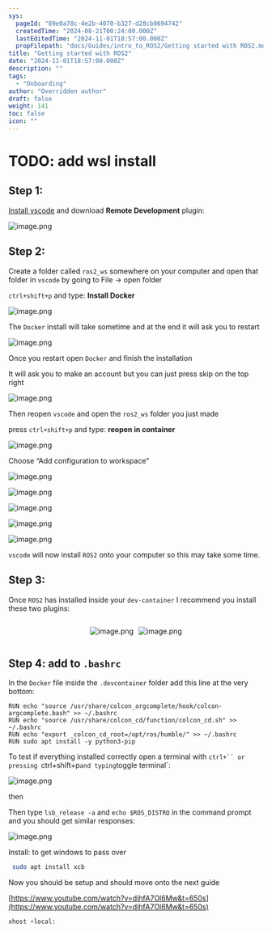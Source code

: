 ```yaml
---
sys:
  pageId: "89e0a78c-4e2b-4070-b327-d28cb0694742"
  createdTime: "2024-08-21T00:24:00.000Z"
  lastEditedTime: "2024-11-01T18:57:00.000Z"
  propFilepath: "docs/Guides/intro_to_ROS2/Getting started with ROS2.md"
title: "Getting started with ROS2"
date: "2024-11-01T18:57:00.000Z"
description: ""
tags:
  - "Onboarding"
author: "Overridden author"
draft: false
weight: 141
toc: false
icon: ""
---
```


# TODO: add wsl install

## Step 1:

[Install vscode](https://code.visualstudio.com/download) and download **Remote Development** plugin:

![image.png](https://prod-files-secure.s3.us-west-2.amazonaws.com/d518164a-d88e-44d1-a4ee-3adb3bd8bce0/efb52993-1881-4a40-b95e-6f020334f022/image.png?X-Amz-Algorithm=AWS4-HMAC-SHA256&X-Amz-Content-Sha256=UNSIGNED-PAYLOAD&X-Amz-Credential=ASIAZI2LB466UMQLUAOX%2F20250322%2Fus-west-2%2Fs3%2Faws4_request&X-Amz-Date=20250322T032124Z&X-Amz-Expires=3600&X-Amz-Security-Token=IQoJb3JpZ2luX2VjEFoaCXVzLXdlc3QtMiJHMEUCIBsapYucIJeKCQockqoLKYd%2FS1N9OOmhuJ26Y%2Bqm5uQWAiEAqIKrCYwk1CApElaKkgU3qnXxxk2BmTQbeBVuHhAhWCsqiAQIs%2F%2F%2F%2F%2F%2F%2F%2F%2F%2F%2FARAAGgw2Mzc0MjMxODM4MDUiDHB5GEcZcn%2F6Q3Vb%2ByrcA49sv%2FSgCh%2B2Wtf%2FTTA7TzgEfUSF9%2BwPds6LYBlyE24Ddfe4Q1%2FV3qJeBLOq%2FeGYnb0V7IwCk8WCsHyYwb5i0I7Qys%2Bu1wUp1xPFhSNnufx%2FZn%2FpO9qx4QJ5Xo52O60n%2Fl96FCuTdQnugb%2FmeZCaqCMkROLdYiMKmlWtnfSAQVm9tRnY6fnsIfqgrZIgcQPCfMyxs1MR58asHUTsJhFhmocDrIOBKzAN%2FPDgBW05WACMLgBvzj7EMtsA8Mvrb61L1CfILvnjWEZDoAvoccX13dMXrD74GMKFU01cvcEBYl53xUE6PJv60A8IcoQ7%2F72s4%2BdVgZZp5nFmnwK2G7zSLFxY1h5Q0R%2FwJZ8akqyHYxnFiXmzzrnKZ8hS9lNS%2FGZE6ROYe5ZlSbSDJuP9L8iLtiZMM%2B4vflQaRJ8m7FLlFb%2Bai5nBYS1mhMj%2B1b3SVekDNMunjAFX4UINRr%2Ftx%2BBUWpQRVEG8HxWdyMuDfaEIoPzJQqGNJkkRb0c5qXEQKaYc9WOpbFO%2Bd%2FXs4es9%2F4kFlF220uvHe50Azz80HZSIgowamaPIEW4LF%2B1aDJEawm7ZPnNCROsfoPWvZ%2Flbuwda3UKi1ucjzJs0g7ZjsnS5B2GbG1D8VL2eQrVR%2B8aaMK27%2BL4GOqUBU8Bml3Jp%2Fw%2FuTB%2BzcOcl3b%2BJnRE4GuKpoGis2tAhNiSnZjDG%2BMRwoXObNEujUPENTYVsRHM5doF5tUC5eV5OoPD8zbRBg%2FkhZrlCVHPPNYpHq49%2FRfWLfjpkIw8ZsCnlejROy51WZGEN2TVpTIx4rq03M4PoWgh5u8mpKz%2BvyTNZRYRC%2BYK1IJnjRNlCduPsZ9AUGoaNWJy7SPf7KNVn9RJyp63S&X-Amz-Signature=ced9e3fc0069ff23c019547723e09ef42f21b3192620ec475c1ec821479ce289&X-Amz-SignedHeaders=host&x-id=GetObject)

## Step 2:

Create a folder called `ros2_ws` somewhere on your computer and open that folder in `vscode` by going to File → open folder 

`ctrl+shift+p` and type: **Install Docker**

![image.png](https://prod-files-secure.s3.us-west-2.amazonaws.com/d518164a-d88e-44d1-a4ee-3adb3bd8bce0/2269dc0e-1cd5-47ff-bceb-c04ad9b2eab0/image.png?X-Amz-Algorithm=AWS4-HMAC-SHA256&X-Amz-Content-Sha256=UNSIGNED-PAYLOAD&X-Amz-Credential=ASIAZI2LB466UMQLUAOX%2F20250322%2Fus-west-2%2Fs3%2Faws4_request&X-Amz-Date=20250322T032124Z&X-Amz-Expires=3600&X-Amz-Security-Token=IQoJb3JpZ2luX2VjEFoaCXVzLXdlc3QtMiJHMEUCIBsapYucIJeKCQockqoLKYd%2FS1N9OOmhuJ26Y%2Bqm5uQWAiEAqIKrCYwk1CApElaKkgU3qnXxxk2BmTQbeBVuHhAhWCsqiAQIs%2F%2F%2F%2F%2F%2F%2F%2F%2F%2F%2FARAAGgw2Mzc0MjMxODM4MDUiDHB5GEcZcn%2F6Q3Vb%2ByrcA49sv%2FSgCh%2B2Wtf%2FTTA7TzgEfUSF9%2BwPds6LYBlyE24Ddfe4Q1%2FV3qJeBLOq%2FeGYnb0V7IwCk8WCsHyYwb5i0I7Qys%2Bu1wUp1xPFhSNnufx%2FZn%2FpO9qx4QJ5Xo52O60n%2Fl96FCuTdQnugb%2FmeZCaqCMkROLdYiMKmlWtnfSAQVm9tRnY6fnsIfqgrZIgcQPCfMyxs1MR58asHUTsJhFhmocDrIOBKzAN%2FPDgBW05WACMLgBvzj7EMtsA8Mvrb61L1CfILvnjWEZDoAvoccX13dMXrD74GMKFU01cvcEBYl53xUE6PJv60A8IcoQ7%2F72s4%2BdVgZZp5nFmnwK2G7zSLFxY1h5Q0R%2FwJZ8akqyHYxnFiXmzzrnKZ8hS9lNS%2FGZE6ROYe5ZlSbSDJuP9L8iLtiZMM%2B4vflQaRJ8m7FLlFb%2Bai5nBYS1mhMj%2B1b3SVekDNMunjAFX4UINRr%2Ftx%2BBUWpQRVEG8HxWdyMuDfaEIoPzJQqGNJkkRb0c5qXEQKaYc9WOpbFO%2Bd%2FXs4es9%2F4kFlF220uvHe50Azz80HZSIgowamaPIEW4LF%2B1aDJEawm7ZPnNCROsfoPWvZ%2Flbuwda3UKi1ucjzJs0g7ZjsnS5B2GbG1D8VL2eQrVR%2B8aaMK27%2BL4GOqUBU8Bml3Jp%2Fw%2FuTB%2BzcOcl3b%2BJnRE4GuKpoGis2tAhNiSnZjDG%2BMRwoXObNEujUPENTYVsRHM5doF5tUC5eV5OoPD8zbRBg%2FkhZrlCVHPPNYpHq49%2FRfWLfjpkIw8ZsCnlejROy51WZGEN2TVpTIx4rq03M4PoWgh5u8mpKz%2BvyTNZRYRC%2BYK1IJnjRNlCduPsZ9AUGoaNWJy7SPf7KNVn9RJyp63S&X-Amz-Signature=f34e5bd3775e8e3a5c8a4d15c9e4dbb3dea6783c74847d855bd9f4a8d10bbd86&X-Amz-SignedHeaders=host&x-id=GetObject)

The `Docker` install will take sometime and at the end it will ask you to restart

![image.png](https://prod-files-secure.s3.us-west-2.amazonaws.com/d518164a-d88e-44d1-a4ee-3adb3bd8bce0/ed233f78-be33-4b1f-b89c-9c346c0e961e/image.png?X-Amz-Algorithm=AWS4-HMAC-SHA256&X-Amz-Content-Sha256=UNSIGNED-PAYLOAD&X-Amz-Credential=ASIAZI2LB466UMQLUAOX%2F20250322%2Fus-west-2%2Fs3%2Faws4_request&X-Amz-Date=20250322T032124Z&X-Amz-Expires=3600&X-Amz-Security-Token=IQoJb3JpZ2luX2VjEFoaCXVzLXdlc3QtMiJHMEUCIBsapYucIJeKCQockqoLKYd%2FS1N9OOmhuJ26Y%2Bqm5uQWAiEAqIKrCYwk1CApElaKkgU3qnXxxk2BmTQbeBVuHhAhWCsqiAQIs%2F%2F%2F%2F%2F%2F%2F%2F%2F%2F%2FARAAGgw2Mzc0MjMxODM4MDUiDHB5GEcZcn%2F6Q3Vb%2ByrcA49sv%2FSgCh%2B2Wtf%2FTTA7TzgEfUSF9%2BwPds6LYBlyE24Ddfe4Q1%2FV3qJeBLOq%2FeGYnb0V7IwCk8WCsHyYwb5i0I7Qys%2Bu1wUp1xPFhSNnufx%2FZn%2FpO9qx4QJ5Xo52O60n%2Fl96FCuTdQnugb%2FmeZCaqCMkROLdYiMKmlWtnfSAQVm9tRnY6fnsIfqgrZIgcQPCfMyxs1MR58asHUTsJhFhmocDrIOBKzAN%2FPDgBW05WACMLgBvzj7EMtsA8Mvrb61L1CfILvnjWEZDoAvoccX13dMXrD74GMKFU01cvcEBYl53xUE6PJv60A8IcoQ7%2F72s4%2BdVgZZp5nFmnwK2G7zSLFxY1h5Q0R%2FwJZ8akqyHYxnFiXmzzrnKZ8hS9lNS%2FGZE6ROYe5ZlSbSDJuP9L8iLtiZMM%2B4vflQaRJ8m7FLlFb%2Bai5nBYS1mhMj%2B1b3SVekDNMunjAFX4UINRr%2Ftx%2BBUWpQRVEG8HxWdyMuDfaEIoPzJQqGNJkkRb0c5qXEQKaYc9WOpbFO%2Bd%2FXs4es9%2F4kFlF220uvHe50Azz80HZSIgowamaPIEW4LF%2B1aDJEawm7ZPnNCROsfoPWvZ%2Flbuwda3UKi1ucjzJs0g7ZjsnS5B2GbG1D8VL2eQrVR%2B8aaMK27%2BL4GOqUBU8Bml3Jp%2Fw%2FuTB%2BzcOcl3b%2BJnRE4GuKpoGis2tAhNiSnZjDG%2BMRwoXObNEujUPENTYVsRHM5doF5tUC5eV5OoPD8zbRBg%2FkhZrlCVHPPNYpHq49%2FRfWLfjpkIw8ZsCnlejROy51WZGEN2TVpTIx4rq03M4PoWgh5u8mpKz%2BvyTNZRYRC%2BYK1IJnjRNlCduPsZ9AUGoaNWJy7SPf7KNVn9RJyp63S&X-Amz-Signature=4cae4c95921647de6141051a91b1ef378b428ce2d83b53af8b8e49e4f8fc358b&X-Amz-SignedHeaders=host&x-id=GetObject)

Once you restart open `Docker` and finish the installation

It will ask you to make an account but you can just press skip on the top right

![image.png](https://prod-files-secure.s3.us-west-2.amazonaws.com/d518164a-d88e-44d1-a4ee-3adb3bd8bce0/21010ad9-1659-4fd9-9f59-9932a09b2a3d/image.png?X-Amz-Algorithm=AWS4-HMAC-SHA256&X-Amz-Content-Sha256=UNSIGNED-PAYLOAD&X-Amz-Credential=ASIAZI2LB466UMQLUAOX%2F20250322%2Fus-west-2%2Fs3%2Faws4_request&X-Amz-Date=20250322T032124Z&X-Amz-Expires=3600&X-Amz-Security-Token=IQoJb3JpZ2luX2VjEFoaCXVzLXdlc3QtMiJHMEUCIBsapYucIJeKCQockqoLKYd%2FS1N9OOmhuJ26Y%2Bqm5uQWAiEAqIKrCYwk1CApElaKkgU3qnXxxk2BmTQbeBVuHhAhWCsqiAQIs%2F%2F%2F%2F%2F%2F%2F%2F%2F%2F%2FARAAGgw2Mzc0MjMxODM4MDUiDHB5GEcZcn%2F6Q3Vb%2ByrcA49sv%2FSgCh%2B2Wtf%2FTTA7TzgEfUSF9%2BwPds6LYBlyE24Ddfe4Q1%2FV3qJeBLOq%2FeGYnb0V7IwCk8WCsHyYwb5i0I7Qys%2Bu1wUp1xPFhSNnufx%2FZn%2FpO9qx4QJ5Xo52O60n%2Fl96FCuTdQnugb%2FmeZCaqCMkROLdYiMKmlWtnfSAQVm9tRnY6fnsIfqgrZIgcQPCfMyxs1MR58asHUTsJhFhmocDrIOBKzAN%2FPDgBW05WACMLgBvzj7EMtsA8Mvrb61L1CfILvnjWEZDoAvoccX13dMXrD74GMKFU01cvcEBYl53xUE6PJv60A8IcoQ7%2F72s4%2BdVgZZp5nFmnwK2G7zSLFxY1h5Q0R%2FwJZ8akqyHYxnFiXmzzrnKZ8hS9lNS%2FGZE6ROYe5ZlSbSDJuP9L8iLtiZMM%2B4vflQaRJ8m7FLlFb%2Bai5nBYS1mhMj%2B1b3SVekDNMunjAFX4UINRr%2Ftx%2BBUWpQRVEG8HxWdyMuDfaEIoPzJQqGNJkkRb0c5qXEQKaYc9WOpbFO%2Bd%2FXs4es9%2F4kFlF220uvHe50Azz80HZSIgowamaPIEW4LF%2B1aDJEawm7ZPnNCROsfoPWvZ%2Flbuwda3UKi1ucjzJs0g7ZjsnS5B2GbG1D8VL2eQrVR%2B8aaMK27%2BL4GOqUBU8Bml3Jp%2Fw%2FuTB%2BzcOcl3b%2BJnRE4GuKpoGis2tAhNiSnZjDG%2BMRwoXObNEujUPENTYVsRHM5doF5tUC5eV5OoPD8zbRBg%2FkhZrlCVHPPNYpHq49%2FRfWLfjpkIw8ZsCnlejROy51WZGEN2TVpTIx4rq03M4PoWgh5u8mpKz%2BvyTNZRYRC%2BYK1IJnjRNlCduPsZ9AUGoaNWJy7SPf7KNVn9RJyp63S&X-Amz-Signature=953f71d763489659505ad5c69b918fbe0d8d9344c8ee03fcde3c1197f843a45a&X-Amz-SignedHeaders=host&x-id=GetObject)

Then reopen `vscode` and open the `ros2_ws` folder you just made

press `ctrl+shift+p` and type: **reopen in container**

![image.png](https://prod-files-secure.s3.us-west-2.amazonaws.com/d518164a-d88e-44d1-a4ee-3adb3bd8bce0/4e93b8c2-41ad-488c-8095-c74205196118/image.png?X-Amz-Algorithm=AWS4-HMAC-SHA256&X-Amz-Content-Sha256=UNSIGNED-PAYLOAD&X-Amz-Credential=ASIAZI2LB466UMQLUAOX%2F20250322%2Fus-west-2%2Fs3%2Faws4_request&X-Amz-Date=20250322T032124Z&X-Amz-Expires=3600&X-Amz-Security-Token=IQoJb3JpZ2luX2VjEFoaCXVzLXdlc3QtMiJHMEUCIBsapYucIJeKCQockqoLKYd%2FS1N9OOmhuJ26Y%2Bqm5uQWAiEAqIKrCYwk1CApElaKkgU3qnXxxk2BmTQbeBVuHhAhWCsqiAQIs%2F%2F%2F%2F%2F%2F%2F%2F%2F%2F%2FARAAGgw2Mzc0MjMxODM4MDUiDHB5GEcZcn%2F6Q3Vb%2ByrcA49sv%2FSgCh%2B2Wtf%2FTTA7TzgEfUSF9%2BwPds6LYBlyE24Ddfe4Q1%2FV3qJeBLOq%2FeGYnb0V7IwCk8WCsHyYwb5i0I7Qys%2Bu1wUp1xPFhSNnufx%2FZn%2FpO9qx4QJ5Xo52O60n%2Fl96FCuTdQnugb%2FmeZCaqCMkROLdYiMKmlWtnfSAQVm9tRnY6fnsIfqgrZIgcQPCfMyxs1MR58asHUTsJhFhmocDrIOBKzAN%2FPDgBW05WACMLgBvzj7EMtsA8Mvrb61L1CfILvnjWEZDoAvoccX13dMXrD74GMKFU01cvcEBYl53xUE6PJv60A8IcoQ7%2F72s4%2BdVgZZp5nFmnwK2G7zSLFxY1h5Q0R%2FwJZ8akqyHYxnFiXmzzrnKZ8hS9lNS%2FGZE6ROYe5ZlSbSDJuP9L8iLtiZMM%2B4vflQaRJ8m7FLlFb%2Bai5nBYS1mhMj%2B1b3SVekDNMunjAFX4UINRr%2Ftx%2BBUWpQRVEG8HxWdyMuDfaEIoPzJQqGNJkkRb0c5qXEQKaYc9WOpbFO%2Bd%2FXs4es9%2F4kFlF220uvHe50Azz80HZSIgowamaPIEW4LF%2B1aDJEawm7ZPnNCROsfoPWvZ%2Flbuwda3UKi1ucjzJs0g7ZjsnS5B2GbG1D8VL2eQrVR%2B8aaMK27%2BL4GOqUBU8Bml3Jp%2Fw%2FuTB%2BzcOcl3b%2BJnRE4GuKpoGis2tAhNiSnZjDG%2BMRwoXObNEujUPENTYVsRHM5doF5tUC5eV5OoPD8zbRBg%2FkhZrlCVHPPNYpHq49%2FRfWLfjpkIw8ZsCnlejROy51WZGEN2TVpTIx4rq03M4PoWgh5u8mpKz%2BvyTNZRYRC%2BYK1IJnjRNlCduPsZ9AUGoaNWJy7SPf7KNVn9RJyp63S&X-Amz-Signature=a514edb74c376abece03cf60838e7f15064d9e70c0ae6caaf0b0dc3596092a2a&X-Amz-SignedHeaders=host&x-id=GetObject)

Choose “Add configuration to workspace”

![image.png](https://prod-files-secure.s3.us-west-2.amazonaws.com/d518164a-d88e-44d1-a4ee-3adb3bd8bce0/9560b282-5060-4989-ba37-97e7b2c22476/image.png?X-Amz-Algorithm=AWS4-HMAC-SHA256&X-Amz-Content-Sha256=UNSIGNED-PAYLOAD&X-Amz-Credential=ASIAZI2LB466UMQLUAOX%2F20250322%2Fus-west-2%2Fs3%2Faws4_request&X-Amz-Date=20250322T032124Z&X-Amz-Expires=3600&X-Amz-Security-Token=IQoJb3JpZ2luX2VjEFoaCXVzLXdlc3QtMiJHMEUCIBsapYucIJeKCQockqoLKYd%2FS1N9OOmhuJ26Y%2Bqm5uQWAiEAqIKrCYwk1CApElaKkgU3qnXxxk2BmTQbeBVuHhAhWCsqiAQIs%2F%2F%2F%2F%2F%2F%2F%2F%2F%2F%2FARAAGgw2Mzc0MjMxODM4MDUiDHB5GEcZcn%2F6Q3Vb%2ByrcA49sv%2FSgCh%2B2Wtf%2FTTA7TzgEfUSF9%2BwPds6LYBlyE24Ddfe4Q1%2FV3qJeBLOq%2FeGYnb0V7IwCk8WCsHyYwb5i0I7Qys%2Bu1wUp1xPFhSNnufx%2FZn%2FpO9qx4QJ5Xo52O60n%2Fl96FCuTdQnugb%2FmeZCaqCMkROLdYiMKmlWtnfSAQVm9tRnY6fnsIfqgrZIgcQPCfMyxs1MR58asHUTsJhFhmocDrIOBKzAN%2FPDgBW05WACMLgBvzj7EMtsA8Mvrb61L1CfILvnjWEZDoAvoccX13dMXrD74GMKFU01cvcEBYl53xUE6PJv60A8IcoQ7%2F72s4%2BdVgZZp5nFmnwK2G7zSLFxY1h5Q0R%2FwJZ8akqyHYxnFiXmzzrnKZ8hS9lNS%2FGZE6ROYe5ZlSbSDJuP9L8iLtiZMM%2B4vflQaRJ8m7FLlFb%2Bai5nBYS1mhMj%2B1b3SVekDNMunjAFX4UINRr%2Ftx%2BBUWpQRVEG8HxWdyMuDfaEIoPzJQqGNJkkRb0c5qXEQKaYc9WOpbFO%2Bd%2FXs4es9%2F4kFlF220uvHe50Azz80HZSIgowamaPIEW4LF%2B1aDJEawm7ZPnNCROsfoPWvZ%2Flbuwda3UKi1ucjzJs0g7ZjsnS5B2GbG1D8VL2eQrVR%2B8aaMK27%2BL4GOqUBU8Bml3Jp%2Fw%2FuTB%2BzcOcl3b%2BJnRE4GuKpoGis2tAhNiSnZjDG%2BMRwoXObNEujUPENTYVsRHM5doF5tUC5eV5OoPD8zbRBg%2FkhZrlCVHPPNYpHq49%2FRfWLfjpkIw8ZsCnlejROy51WZGEN2TVpTIx4rq03M4PoWgh5u8mpKz%2BvyTNZRYRC%2BYK1IJnjRNlCduPsZ9AUGoaNWJy7SPf7KNVn9RJyp63S&X-Amz-Signature=fac519b2b8eb92fed16929d5522d1700a164265cbeff22d269d119647c3762c2&X-Amz-SignedHeaders=host&x-id=GetObject)

![image.png](https://prod-files-secure.s3.us-west-2.amazonaws.com/d518164a-d88e-44d1-a4ee-3adb3bd8bce0/2ee63f81-886b-48e8-a553-dc6e5eac99e4/image.png?X-Amz-Algorithm=AWS4-HMAC-SHA256&X-Amz-Content-Sha256=UNSIGNED-PAYLOAD&X-Amz-Credential=ASIAZI2LB466UMQLUAOX%2F20250322%2Fus-west-2%2Fs3%2Faws4_request&X-Amz-Date=20250322T032124Z&X-Amz-Expires=3600&X-Amz-Security-Token=IQoJb3JpZ2luX2VjEFoaCXVzLXdlc3QtMiJHMEUCIBsapYucIJeKCQockqoLKYd%2FS1N9OOmhuJ26Y%2Bqm5uQWAiEAqIKrCYwk1CApElaKkgU3qnXxxk2BmTQbeBVuHhAhWCsqiAQIs%2F%2F%2F%2F%2F%2F%2F%2F%2F%2F%2FARAAGgw2Mzc0MjMxODM4MDUiDHB5GEcZcn%2F6Q3Vb%2ByrcA49sv%2FSgCh%2B2Wtf%2FTTA7TzgEfUSF9%2BwPds6LYBlyE24Ddfe4Q1%2FV3qJeBLOq%2FeGYnb0V7IwCk8WCsHyYwb5i0I7Qys%2Bu1wUp1xPFhSNnufx%2FZn%2FpO9qx4QJ5Xo52O60n%2Fl96FCuTdQnugb%2FmeZCaqCMkROLdYiMKmlWtnfSAQVm9tRnY6fnsIfqgrZIgcQPCfMyxs1MR58asHUTsJhFhmocDrIOBKzAN%2FPDgBW05WACMLgBvzj7EMtsA8Mvrb61L1CfILvnjWEZDoAvoccX13dMXrD74GMKFU01cvcEBYl53xUE6PJv60A8IcoQ7%2F72s4%2BdVgZZp5nFmnwK2G7zSLFxY1h5Q0R%2FwJZ8akqyHYxnFiXmzzrnKZ8hS9lNS%2FGZE6ROYe5ZlSbSDJuP9L8iLtiZMM%2B4vflQaRJ8m7FLlFb%2Bai5nBYS1mhMj%2B1b3SVekDNMunjAFX4UINRr%2Ftx%2BBUWpQRVEG8HxWdyMuDfaEIoPzJQqGNJkkRb0c5qXEQKaYc9WOpbFO%2Bd%2FXs4es9%2F4kFlF220uvHe50Azz80HZSIgowamaPIEW4LF%2B1aDJEawm7ZPnNCROsfoPWvZ%2Flbuwda3UKi1ucjzJs0g7ZjsnS5B2GbG1D8VL2eQrVR%2B8aaMK27%2BL4GOqUBU8Bml3Jp%2Fw%2FuTB%2BzcOcl3b%2BJnRE4GuKpoGis2tAhNiSnZjDG%2BMRwoXObNEujUPENTYVsRHM5doF5tUC5eV5OoPD8zbRBg%2FkhZrlCVHPPNYpHq49%2FRfWLfjpkIw8ZsCnlejROy51WZGEN2TVpTIx4rq03M4PoWgh5u8mpKz%2BvyTNZRYRC%2BYK1IJnjRNlCduPsZ9AUGoaNWJy7SPf7KNVn9RJyp63S&X-Amz-Signature=316d081ccd0effed9ff39a8afc91c3f74eaf90c09f50d3ca30c842ac7ac83d70&X-Amz-SignedHeaders=host&x-id=GetObject)

![image.png](https://prod-files-secure.s3.us-west-2.amazonaws.com/d518164a-d88e-44d1-a4ee-3adb3bd8bce0/ae1580b2-b048-407e-aed9-b584224a7a04/image.png?X-Amz-Algorithm=AWS4-HMAC-SHA256&X-Amz-Content-Sha256=UNSIGNED-PAYLOAD&X-Amz-Credential=ASIAZI2LB466UMQLUAOX%2F20250322%2Fus-west-2%2Fs3%2Faws4_request&X-Amz-Date=20250322T032124Z&X-Amz-Expires=3600&X-Amz-Security-Token=IQoJb3JpZ2luX2VjEFoaCXVzLXdlc3QtMiJHMEUCIBsapYucIJeKCQockqoLKYd%2FS1N9OOmhuJ26Y%2Bqm5uQWAiEAqIKrCYwk1CApElaKkgU3qnXxxk2BmTQbeBVuHhAhWCsqiAQIs%2F%2F%2F%2F%2F%2F%2F%2F%2F%2F%2FARAAGgw2Mzc0MjMxODM4MDUiDHB5GEcZcn%2F6Q3Vb%2ByrcA49sv%2FSgCh%2B2Wtf%2FTTA7TzgEfUSF9%2BwPds6LYBlyE24Ddfe4Q1%2FV3qJeBLOq%2FeGYnb0V7IwCk8WCsHyYwb5i0I7Qys%2Bu1wUp1xPFhSNnufx%2FZn%2FpO9qx4QJ5Xo52O60n%2Fl96FCuTdQnugb%2FmeZCaqCMkROLdYiMKmlWtnfSAQVm9tRnY6fnsIfqgrZIgcQPCfMyxs1MR58asHUTsJhFhmocDrIOBKzAN%2FPDgBW05WACMLgBvzj7EMtsA8Mvrb61L1CfILvnjWEZDoAvoccX13dMXrD74GMKFU01cvcEBYl53xUE6PJv60A8IcoQ7%2F72s4%2BdVgZZp5nFmnwK2G7zSLFxY1h5Q0R%2FwJZ8akqyHYxnFiXmzzrnKZ8hS9lNS%2FGZE6ROYe5ZlSbSDJuP9L8iLtiZMM%2B4vflQaRJ8m7FLlFb%2Bai5nBYS1mhMj%2B1b3SVekDNMunjAFX4UINRr%2Ftx%2BBUWpQRVEG8HxWdyMuDfaEIoPzJQqGNJkkRb0c5qXEQKaYc9WOpbFO%2Bd%2FXs4es9%2F4kFlF220uvHe50Azz80HZSIgowamaPIEW4LF%2B1aDJEawm7ZPnNCROsfoPWvZ%2Flbuwda3UKi1ucjzJs0g7ZjsnS5B2GbG1D8VL2eQrVR%2B8aaMK27%2BL4GOqUBU8Bml3Jp%2Fw%2FuTB%2BzcOcl3b%2BJnRE4GuKpoGis2tAhNiSnZjDG%2BMRwoXObNEujUPENTYVsRHM5doF5tUC5eV5OoPD8zbRBg%2FkhZrlCVHPPNYpHq49%2FRfWLfjpkIw8ZsCnlejROy51WZGEN2TVpTIx4rq03M4PoWgh5u8mpKz%2BvyTNZRYRC%2BYK1IJnjRNlCduPsZ9AUGoaNWJy7SPf7KNVn9RJyp63S&X-Amz-Signature=41945b012bd59f9684b4b19e0debaac863c5d30037ad73fbedbeb7ac5b94eeab&X-Amz-SignedHeaders=host&x-id=GetObject)

![image.png](https://prod-files-secure.s3.us-west-2.amazonaws.com/d518164a-d88e-44d1-a4ee-3adb3bd8bce0/53255b28-f75e-430f-b9e3-c0ac8577e42b/image.png?X-Amz-Algorithm=AWS4-HMAC-SHA256&X-Amz-Content-Sha256=UNSIGNED-PAYLOAD&X-Amz-Credential=ASIAZI2LB466UMQLUAOX%2F20250322%2Fus-west-2%2Fs3%2Faws4_request&X-Amz-Date=20250322T032124Z&X-Amz-Expires=3600&X-Amz-Security-Token=IQoJb3JpZ2luX2VjEFoaCXVzLXdlc3QtMiJHMEUCIBsapYucIJeKCQockqoLKYd%2FS1N9OOmhuJ26Y%2Bqm5uQWAiEAqIKrCYwk1CApElaKkgU3qnXxxk2BmTQbeBVuHhAhWCsqiAQIs%2F%2F%2F%2F%2F%2F%2F%2F%2F%2F%2FARAAGgw2Mzc0MjMxODM4MDUiDHB5GEcZcn%2F6Q3Vb%2ByrcA49sv%2FSgCh%2B2Wtf%2FTTA7TzgEfUSF9%2BwPds6LYBlyE24Ddfe4Q1%2FV3qJeBLOq%2FeGYnb0V7IwCk8WCsHyYwb5i0I7Qys%2Bu1wUp1xPFhSNnufx%2FZn%2FpO9qx4QJ5Xo52O60n%2Fl96FCuTdQnugb%2FmeZCaqCMkROLdYiMKmlWtnfSAQVm9tRnY6fnsIfqgrZIgcQPCfMyxs1MR58asHUTsJhFhmocDrIOBKzAN%2FPDgBW05WACMLgBvzj7EMtsA8Mvrb61L1CfILvnjWEZDoAvoccX13dMXrD74GMKFU01cvcEBYl53xUE6PJv60A8IcoQ7%2F72s4%2BdVgZZp5nFmnwK2G7zSLFxY1h5Q0R%2FwJZ8akqyHYxnFiXmzzrnKZ8hS9lNS%2FGZE6ROYe5ZlSbSDJuP9L8iLtiZMM%2B4vflQaRJ8m7FLlFb%2Bai5nBYS1mhMj%2B1b3SVekDNMunjAFX4UINRr%2Ftx%2BBUWpQRVEG8HxWdyMuDfaEIoPzJQqGNJkkRb0c5qXEQKaYc9WOpbFO%2Bd%2FXs4es9%2F4kFlF220uvHe50Azz80HZSIgowamaPIEW4LF%2B1aDJEawm7ZPnNCROsfoPWvZ%2Flbuwda3UKi1ucjzJs0g7ZjsnS5B2GbG1D8VL2eQrVR%2B8aaMK27%2BL4GOqUBU8Bml3Jp%2Fw%2FuTB%2BzcOcl3b%2BJnRE4GuKpoGis2tAhNiSnZjDG%2BMRwoXObNEujUPENTYVsRHM5doF5tUC5eV5OoPD8zbRBg%2FkhZrlCVHPPNYpHq49%2FRfWLfjpkIw8ZsCnlejROy51WZGEN2TVpTIx4rq03M4PoWgh5u8mpKz%2BvyTNZRYRC%2BYK1IJnjRNlCduPsZ9AUGoaNWJy7SPf7KNVn9RJyp63S&X-Amz-Signature=ed834cb28f4bcfc7193918c120352c335eb8d9b406f57340ea6f4a5c78bb2ab2&X-Amz-SignedHeaders=host&x-id=GetObject)

![image.png](https://prod-files-secure.s3.us-west-2.amazonaws.com/d518164a-d88e-44d1-a4ee-3adb3bd8bce0/7c562767-5af9-4ffb-97d1-327bcdf4ee00/image.png?X-Amz-Algorithm=AWS4-HMAC-SHA256&X-Amz-Content-Sha256=UNSIGNED-PAYLOAD&X-Amz-Credential=ASIAZI2LB466UMQLUAOX%2F20250322%2Fus-west-2%2Fs3%2Faws4_request&X-Amz-Date=20250322T032124Z&X-Amz-Expires=3600&X-Amz-Security-Token=IQoJb3JpZ2luX2VjEFoaCXVzLXdlc3QtMiJHMEUCIBsapYucIJeKCQockqoLKYd%2FS1N9OOmhuJ26Y%2Bqm5uQWAiEAqIKrCYwk1CApElaKkgU3qnXxxk2BmTQbeBVuHhAhWCsqiAQIs%2F%2F%2F%2F%2F%2F%2F%2F%2F%2F%2FARAAGgw2Mzc0MjMxODM4MDUiDHB5GEcZcn%2F6Q3Vb%2ByrcA49sv%2FSgCh%2B2Wtf%2FTTA7TzgEfUSF9%2BwPds6LYBlyE24Ddfe4Q1%2FV3qJeBLOq%2FeGYnb0V7IwCk8WCsHyYwb5i0I7Qys%2Bu1wUp1xPFhSNnufx%2FZn%2FpO9qx4QJ5Xo52O60n%2Fl96FCuTdQnugb%2FmeZCaqCMkROLdYiMKmlWtnfSAQVm9tRnY6fnsIfqgrZIgcQPCfMyxs1MR58asHUTsJhFhmocDrIOBKzAN%2FPDgBW05WACMLgBvzj7EMtsA8Mvrb61L1CfILvnjWEZDoAvoccX13dMXrD74GMKFU01cvcEBYl53xUE6PJv60A8IcoQ7%2F72s4%2BdVgZZp5nFmnwK2G7zSLFxY1h5Q0R%2FwJZ8akqyHYxnFiXmzzrnKZ8hS9lNS%2FGZE6ROYe5ZlSbSDJuP9L8iLtiZMM%2B4vflQaRJ8m7FLlFb%2Bai5nBYS1mhMj%2B1b3SVekDNMunjAFX4UINRr%2Ftx%2BBUWpQRVEG8HxWdyMuDfaEIoPzJQqGNJkkRb0c5qXEQKaYc9WOpbFO%2Bd%2FXs4es9%2F4kFlF220uvHe50Azz80HZSIgowamaPIEW4LF%2B1aDJEawm7ZPnNCROsfoPWvZ%2Flbuwda3UKi1ucjzJs0g7ZjsnS5B2GbG1D8VL2eQrVR%2B8aaMK27%2BL4GOqUBU8Bml3Jp%2Fw%2FuTB%2BzcOcl3b%2BJnRE4GuKpoGis2tAhNiSnZjDG%2BMRwoXObNEujUPENTYVsRHM5doF5tUC5eV5OoPD8zbRBg%2FkhZrlCVHPPNYpHq49%2FRfWLfjpkIw8ZsCnlejROy51WZGEN2TVpTIx4rq03M4PoWgh5u8mpKz%2BvyTNZRYRC%2BYK1IJnjRNlCduPsZ9AUGoaNWJy7SPf7KNVn9RJyp63S&X-Amz-Signature=d9bf000ee7e683481433b541eaa1d3f80ebe079af6573cd5fb68cb6bc5f0d947&X-Amz-SignedHeaders=host&x-id=GetObject)

`vscode` will now install `ROS2` onto your computer so this may take some time.

## Step 3:

Once `ROS2` has installed inside your `dev-container` I recommend you install these two plugins:

<div style="display: flex;flex-direction: row; column-gap:10px; max-width: 630px;justify-content: center;">
<div>

![image.png](https://prod-files-secure.s3.us-west-2.amazonaws.com/d518164a-d88e-44d1-a4ee-3adb3bd8bce0/3fc3d550-5a54-4ba1-ba6b-faa01cdb7369/image.png?X-Amz-Algorithm=AWS4-HMAC-SHA256&X-Amz-Content-Sha256=UNSIGNED-PAYLOAD&X-Amz-Credential=ASIAZI2LB466ZEOWKGW3%2F20250322%2Fus-west-2%2Fs3%2Faws4_request&X-Amz-Date=20250322T032127Z&X-Amz-Expires=3600&X-Amz-Security-Token=IQoJb3JpZ2luX2VjEFoaCXVzLXdlc3QtMiJHMEUCIQC9gjRaw2jleGR9aaquHneZTQ1%2BF%2FcT0ep9gDT1j4Z31QIgDJ3txeP%2FrOb0Afvqdvv%2FCRJTQwwqOKu1trXd2TOZFlAqiAQIs%2F%2F%2F%2F%2F%2F%2F%2F%2F%2F%2FARAAGgw2Mzc0MjMxODM4MDUiDBD1yO41Bkk1rJcOeyrcA%2FKPKW%2FI6HapeJPyNkYcNDf3wDjqX2W8EOd3F3%2BiVEOAzEdU1qmPedFszNOL5YGdGxACs8qOHmvK1bhNlOjpxIKlAaVYskoIZak8%2F0fb7IM0sSQNrMSpxDZreVg48HJHumDQbjIrUHiZyoaji8TnCOwQDXK54NPg1qEj21CkHeGA5BaUahPJiGDnfaYUML52kLeJZbyviQ1ydXB4Hl76g1PXCwzSz8On1NN6dLs1gOZAgHmOSq2yz%2BOX1D9yMpZNNXQZ8BZAKKBXcDmOvq0slFQEwRlb77XJBlz2L7DRsKiS6mRRCn%2FtJC2uCBp60zijk3PJPLvTOUT1f95yslwl4%2BjMKCzeMR9KVyQnbyBSZgczXlxo0ueY%2FDwV2Wto0jZzrkWwFNSY8L%2BN86hqhpU1esG9AhgNzcK4vgCEf4jqlluHDsV2knOuOwnkYCq4hd%2FhWYe5guUjWphb1WxXjMoFot2gZbrecJ84gvDK8tFk%2B581oANnzPlas0UWW9n42TcCKNw1eaKoY8EHS2HOTLG7y5VAhKeJ9wdLm5qoWUfQTKu8HXwcY7CLQhLfMCFNE0IvJSc7GDGLtTHXxx94J3dwiGwWuv5U0S0I11W2kFAfsz%2Bv4k5zJmihp%2FyU4Bu0MLC7%2BL4GOqUB0%2Fy3sSBhXrdQ8FapXk59e97W5ufb9vmBJbz5YUu%2Fy3XcE%2FV3NHOGlZIpO%2FLlHor5FyHZjJ3weNkjxOOQQngdghBcfNFpaj998%2BwIGPdiUyjZPuLb5QzIWaqaiizFzGVh1AfJHPubk7BPkETkECKiGUa6KiQ7B2NtG9JQ755z8v%2FXCCiZnj2lFkrbclUKBqJ5vmDcPAFff8rr1WRukRRuFLVLAVRq&X-Amz-Signature=fc118d58bc73452fe3ed7bbf74c5c21025598b7ac7c98f814d3c732b57d50220&X-Amz-SignedHeaders=host&x-id=GetObject)

</div>
<div>

![image.png](https://prod-files-secure.s3.us-west-2.amazonaws.com/d518164a-d88e-44d1-a4ee-3adb3bd8bce0/d994cc66-13c2-4093-a5a3-f84cf4601a82/image.png?X-Amz-Algorithm=AWS4-HMAC-SHA256&X-Amz-Content-Sha256=UNSIGNED-PAYLOAD&X-Amz-Credential=ASIAZI2LB466RRLBPYRI%2F20250322%2Fus-west-2%2Fs3%2Faws4_request&X-Amz-Date=20250322T032127Z&X-Amz-Expires=3600&X-Amz-Security-Token=IQoJb3JpZ2luX2VjEFoaCXVzLXdlc3QtMiJHMEUCIFq9FGerq0QolnITk%2BOdAztSjV8eRDgMnLGmlwN2Q9CkAiEAhH0LparYofFTX37g7pnXI6EeKfWULx4q5N2sP79jvJ8qiAQIs%2F%2F%2F%2F%2F%2F%2F%2F%2F%2F%2FARAAGgw2Mzc0MjMxODM4MDUiDMvPCcIJGV0EUC3WECrcAxhsbURFMCv1Fi3Sh5xJAT2IJK2yoc6iFXwCuX5xYatBwixn%2F47nunEBqzyHVjg%2FOE31jRZk4ncrmVtihaN5fZwCBDM12XWnRRJ%2FsKzuCRi6yS5r3uoc0ALlA8o%2FCA%2BShGpG9T2PPvtJdD%2BMzNNqwl%2BlcSJO6MfnTkztc%2BBfpmXdMG1zfVU9%2F1CxgHHcS1pdkjVS1IxdphwsAZY5t7nCvpAc%2FwuuC3wQ1lKQl5HVsP0E0i2hG9vdYHnVhjs4gvzZYp2inffZvWiYRiaXhgVIdIIfvKqDbWQndjIhtGMljhX%2FrfPVF3qcgnSryhGQPx%2BfG3mRSF182JSU9HHPO8OHnAZ0EhJOfeza%2FPP98lL6gCKXbj7JPPvgj0n3AdV2PHKaZ7sayL23ufPagLZRJAD52wCWEvyapJhpxT9u7gE8HjRKDveZOtVv8pOAJreHdYI2auJTZwoO1iRSHgxwXFh2Yy5yIbi3z81toWvdxxxqvWk0p0YzCTe0L2cFDjB2%2FWpNe2KY%2BBmC3rYXU8L8smwwfuSD5TwX3ZCv17J6c0N5M0hI1jSbIEmP%2FyoeRA7PKjC%2F%2BcSoo1120mZditOLoGtWeFMGacq8iuoDrX5oV9pU4E3WwCnHxJL1fAKPTGxVMIG7%2BL4GOqUBkJJ7DRGi1Ju6Fnz0qHU8dz2fcmWR6BOxbs1RleQX5Gw3cAfijhjU3HHwxnTiSCggS5rzwydRS4g4dASctzsq85WPeosxMD%2FIdFhTOn1wWiXXciAdVrjZBB7wUWwlYoWWsfULrJ5dU%2BtjRXt1eumGrMkJRdrtCWGPKjXRQfTNsE5X%2BFczoDqF2niF9gCPBSgMMac6XvIR1ATHEzHS%2FoG1xb5CSS8C&X-Amz-Signature=f383cb29a7ef49b7439ac502b6037d5aab8a9347abe4a3ff758153eb38276933&X-Amz-SignedHeaders=host&x-id=GetObject)

</div>
</div>

## Step 4: add to `.bashrc`

In the `Docker` file inside the `.devcontainer` folder add this line at the very bottom: 

```docker
RUN echo "source /usr/share/colcon_argcomplete/hook/colcon-argcomplete.bash" >> ~/.bashrc
RUN echo "source /usr/share/colcon_cd/function/colcon_cd.sh" >> ~/.bashrc
RUN echo "export _colcon_cd_root=/opt/ros/humble/" >> ~/.bashrc
RUN sudo apt install -y python3-pip 
```

To test if everything installed correctly open a terminal with `ctrl+`` or pressing `ctrl+shift+p` and typing `toggle terminal`:

![image.png](https://prod-files-secure.s3.us-west-2.amazonaws.com/d518164a-d88e-44d1-a4ee-3adb3bd8bce0/6a4943d8-b04e-4c02-9a58-775f3384d1a5/image.png?X-Amz-Algorithm=AWS4-HMAC-SHA256&X-Amz-Content-Sha256=UNSIGNED-PAYLOAD&X-Amz-Credential=ASIAZI2LB466UMQLUAOX%2F20250322%2Fus-west-2%2Fs3%2Faws4_request&X-Amz-Date=20250322T032124Z&X-Amz-Expires=3600&X-Amz-Security-Token=IQoJb3JpZ2luX2VjEFoaCXVzLXdlc3QtMiJHMEUCIBsapYucIJeKCQockqoLKYd%2FS1N9OOmhuJ26Y%2Bqm5uQWAiEAqIKrCYwk1CApElaKkgU3qnXxxk2BmTQbeBVuHhAhWCsqiAQIs%2F%2F%2F%2F%2F%2F%2F%2F%2F%2F%2FARAAGgw2Mzc0MjMxODM4MDUiDHB5GEcZcn%2F6Q3Vb%2ByrcA49sv%2FSgCh%2B2Wtf%2FTTA7TzgEfUSF9%2BwPds6LYBlyE24Ddfe4Q1%2FV3qJeBLOq%2FeGYnb0V7IwCk8WCsHyYwb5i0I7Qys%2Bu1wUp1xPFhSNnufx%2FZn%2FpO9qx4QJ5Xo52O60n%2Fl96FCuTdQnugb%2FmeZCaqCMkROLdYiMKmlWtnfSAQVm9tRnY6fnsIfqgrZIgcQPCfMyxs1MR58asHUTsJhFhmocDrIOBKzAN%2FPDgBW05WACMLgBvzj7EMtsA8Mvrb61L1CfILvnjWEZDoAvoccX13dMXrD74GMKFU01cvcEBYl53xUE6PJv60A8IcoQ7%2F72s4%2BdVgZZp5nFmnwK2G7zSLFxY1h5Q0R%2FwJZ8akqyHYxnFiXmzzrnKZ8hS9lNS%2FGZE6ROYe5ZlSbSDJuP9L8iLtiZMM%2B4vflQaRJ8m7FLlFb%2Bai5nBYS1mhMj%2B1b3SVekDNMunjAFX4UINRr%2Ftx%2BBUWpQRVEG8HxWdyMuDfaEIoPzJQqGNJkkRb0c5qXEQKaYc9WOpbFO%2Bd%2FXs4es9%2F4kFlF220uvHe50Azz80HZSIgowamaPIEW4LF%2B1aDJEawm7ZPnNCROsfoPWvZ%2Flbuwda3UKi1ucjzJs0g7ZjsnS5B2GbG1D8VL2eQrVR%2B8aaMK27%2BL4GOqUBU8Bml3Jp%2Fw%2FuTB%2BzcOcl3b%2BJnRE4GuKpoGis2tAhNiSnZjDG%2BMRwoXObNEujUPENTYVsRHM5doF5tUC5eV5OoPD8zbRBg%2FkhZrlCVHPPNYpHq49%2FRfWLfjpkIw8ZsCnlejROy51WZGEN2TVpTIx4rq03M4PoWgh5u8mpKz%2BvyTNZRYRC%2BYK1IJnjRNlCduPsZ9AUGoaNWJy7SPf7KNVn9RJyp63S&X-Amz-Signature=e85f7bd76203c69484c6a9be640dcfd5b7c78aba505ff65a05e2fc04fd2661a1&X-Amz-SignedHeaders=host&x-id=GetObject)

then 

Then type `lsb_release -a` and `echo $ROS_DISTRO` in the command prompt and you should get similar responses:

![image.png](https://prod-files-secure.s3.us-west-2.amazonaws.com/d518164a-d88e-44d1-a4ee-3adb3bd8bce0/3e635dec-a805-4e85-8b9e-d000e5b71a4e/image.png?X-Amz-Algorithm=AWS4-HMAC-SHA256&X-Amz-Content-Sha256=UNSIGNED-PAYLOAD&X-Amz-Credential=ASIAZI2LB466UMQLUAOX%2F20250322%2Fus-west-2%2Fs3%2Faws4_request&X-Amz-Date=20250322T032124Z&X-Amz-Expires=3600&X-Amz-Security-Token=IQoJb3JpZ2luX2VjEFoaCXVzLXdlc3QtMiJHMEUCIBsapYucIJeKCQockqoLKYd%2FS1N9OOmhuJ26Y%2Bqm5uQWAiEAqIKrCYwk1CApElaKkgU3qnXxxk2BmTQbeBVuHhAhWCsqiAQIs%2F%2F%2F%2F%2F%2F%2F%2F%2F%2F%2FARAAGgw2Mzc0MjMxODM4MDUiDHB5GEcZcn%2F6Q3Vb%2ByrcA49sv%2FSgCh%2B2Wtf%2FTTA7TzgEfUSF9%2BwPds6LYBlyE24Ddfe4Q1%2FV3qJeBLOq%2FeGYnb0V7IwCk8WCsHyYwb5i0I7Qys%2Bu1wUp1xPFhSNnufx%2FZn%2FpO9qx4QJ5Xo52O60n%2Fl96FCuTdQnugb%2FmeZCaqCMkROLdYiMKmlWtnfSAQVm9tRnY6fnsIfqgrZIgcQPCfMyxs1MR58asHUTsJhFhmocDrIOBKzAN%2FPDgBW05WACMLgBvzj7EMtsA8Mvrb61L1CfILvnjWEZDoAvoccX13dMXrD74GMKFU01cvcEBYl53xUE6PJv60A8IcoQ7%2F72s4%2BdVgZZp5nFmnwK2G7zSLFxY1h5Q0R%2FwJZ8akqyHYxnFiXmzzrnKZ8hS9lNS%2FGZE6ROYe5ZlSbSDJuP9L8iLtiZMM%2B4vflQaRJ8m7FLlFb%2Bai5nBYS1mhMj%2B1b3SVekDNMunjAFX4UINRr%2Ftx%2BBUWpQRVEG8HxWdyMuDfaEIoPzJQqGNJkkRb0c5qXEQKaYc9WOpbFO%2Bd%2FXs4es9%2F4kFlF220uvHe50Azz80HZSIgowamaPIEW4LF%2B1aDJEawm7ZPnNCROsfoPWvZ%2Flbuwda3UKi1ucjzJs0g7ZjsnS5B2GbG1D8VL2eQrVR%2B8aaMK27%2BL4GOqUBU8Bml3Jp%2Fw%2FuTB%2BzcOcl3b%2BJnRE4GuKpoGis2tAhNiSnZjDG%2BMRwoXObNEujUPENTYVsRHM5doF5tUC5eV5OoPD8zbRBg%2FkhZrlCVHPPNYpHq49%2FRfWLfjpkIw8ZsCnlejROy51WZGEN2TVpTIx4rq03M4PoWgh5u8mpKz%2BvyTNZRYRC%2BYK1IJnjRNlCduPsZ9AUGoaNWJy7SPf7KNVn9RJyp63S&X-Amz-Signature=0e993e534946b0057695943395e11fe32bd6023a6b0b4ad069b8262ae005c4f5&X-Amz-SignedHeaders=host&x-id=GetObject)

Install:  to get windows to pass over

```bash
 sudo apt install xcb
```

Now you should be setup and should move onto the next guide 

[https://www.youtube.com/watch?v=dihfA7Ol6Mw&t=650s](https://www.youtube.com/watch?v=dihfA7Ol6Mw&t=650s)

```python
xhost +local:
```
